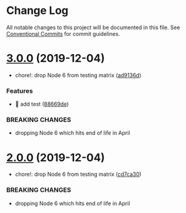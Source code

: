 # Change Log

All notable changes to this project will be documented in this file.
See [Conventional Commits](https://conventionalcommits.org) for commit guidelines.

# [3.0.0](https://github.com/siriwatknp/learn-lerna/compare/sun@2.0.0...sun@3.0.0) (2019-12-04)


* chore!: drop Node 6 from testing matrix ([ad9136d](https://github.com/siriwatknp/learn-lerna/commit/ad9136df11d58c7ec57f378ca71d5fb749ae8265))


### Features

* 🎸 add test ([88669de](https://github.com/siriwatknp/learn-lerna/commit/88669de92431fc43e7e87fd87cccdbcbfd2eacc8))


### BREAKING CHANGES

* dropping Node 6 which hits end of life in April





# [2.0.0](https://github.com/siriwatknp/learn-lerna/compare/sun@1.0.1...sun@2.0.0) (2019-12-04)


* chore!: drop Node 6 from testing matrix ([cd7ca30](https://github.com/siriwatknp/learn-lerna/commit/cd7ca300fb7b0046f6d6d681ea55ba1359198a95))


### BREAKING CHANGES

* dropping Node 6 which hits end of life in April
